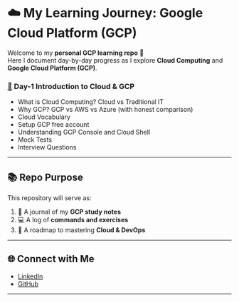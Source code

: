 # ☁️ My Learning Journey: Google Cloud Platform (GCP)

Welcome to my **personal GCP learning repo** 🚀  
Here I document day-by-day progress as I explore **Cloud Computing** and **Google Cloud Platform (GCP)**.  

### [🔗](https://github.com/anumcait/GCP-Journey/blob/main/Day-01/GCP-%20Cloud-Basics.md) Day-1 Introduction to Cloud & GCP 

- What is Cloud Computing? Cloud vs Traditional IT
- Why GCP? GCP vs AWS vs Azure (with honest comparison)
- Cloud Vocabulary
- Setup GCP free account
- Understanding GCP Console and Cloud Shell
- Mock Tests
- Interview Questions

---
## 📚 Repo Purpose

This repository will serve as:
1. 📝 A journal of my **GCP study notes**
2. 💻 A log of **commands and exercises**
3. 🎯 A roadmap to mastering **Cloud & DevOps**

---

## 🌐 Connect with Me

- [LinkedIn](https://www.linkedin.com/in/alivenidevops)
- [GitHub](https://github.com/anumcait)

---
